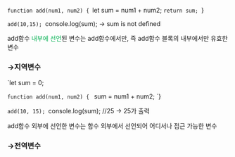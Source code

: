 `function add(num1, num2) {
  `let sum = num1 + num2;
  `return sum;
`}

`add(10,15);
`console.log(sum);
→ sum  is not defined

add함수 <font color="#00b050">내부에 선언</font>된 변수는 add함수에서만, 즉 add함수 블록의 내부에서만 유효한 변수
### →지역변수


`let sum = 0;

`function add(num1, num2) {
`  sum = num1 + num2;
`}

`add(10, 15);
`console.log(sum); //25
→ 25가 출력

add함수 외부에 선언한 변수는 함수 외부에서 선언되어 어디서나 접근 가능한 변수
### →전역변수